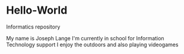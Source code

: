 # Hello-World
Informatics repository

My name is Joseph Lange
I'm currently in school for Information Technology support
I enjoy the outdoors and also playing videogames
